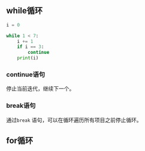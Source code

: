 ## while循环

```python
i = 0

while 1 < 7:
    i += 1
    if i == 3:
    	continue
	print(i)
```



### continue语句

停止当前迭代，继续下一个。

### break语句

通过`break`  语句，可以在循环遍历所有项目之前停止循环。 



## for循环







